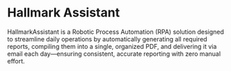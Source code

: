 # Hallmark Assistant
HallmarkAssistant is a Robotic Process Automation (RPA) solution designed to streamline daily operations by automatically generating all required reports, compiling them into a single, organized PDF, and delivering it via email each day—ensuring consistent, accurate reporting with zero manual effort.
